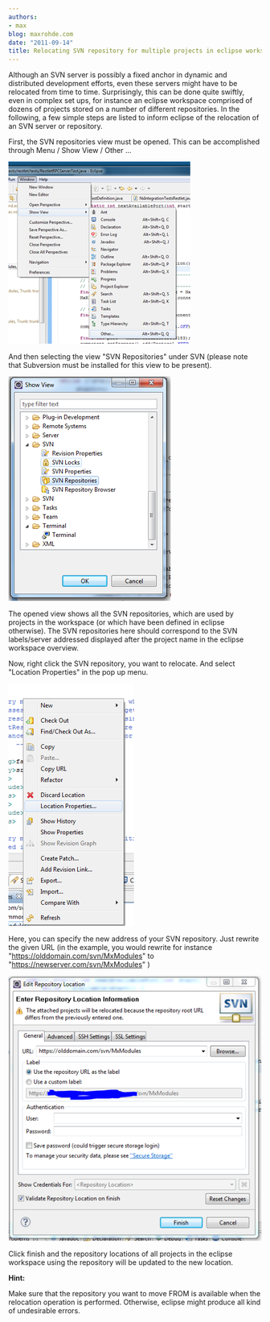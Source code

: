 ```yaml
---
authors:
- max
blog: maxrohde.com
date: "2011-09-14"
title: Relocating SVN repository for multiple projects in eclipse workspace
---
```


Although an SVN server is possibly a fixed anchor in dynamic and distributed development efforts, even these servers might have to be relocated from time to time. Surprisingly, this can be done quite swiftly, even in complex set ups, for instance an eclipse workspace comprised of dozens of projects stored on a number of different repositories. In the following, a few simple steps are listed to inform eclipse of the relocation of an SVN server or repository.

First, the SVN repositories view must be opened. This can be accomplished through Menu / Show View / Other ...

![](images/091411_0718_relocatings1.png)

And then selecting the view "SVN Repositories" under SVN (please note that Subversion must be installed for this view to be present).

![](images/091411_0718_relocatings2.png)

The opened view shows all the SVN repositories, which are used by projects in the workspace (or which have been defined in eclipse otherwise). The SVN repositories here should correspond to the SVN labels/server addressed displayed after the project name in the eclipse workspace overview.

Now, right click the SVN repository, you want to relocate. And select "Location Properties" in the pop up menu.

![](images/091411_0718_relocatings3.png)

Here, you can specify the new address of your SVN repository. Just rewrite the given URL (in the example, you would rewrite for instance "https://olddomain.com/svn/MxModules" to "https://newserver.com/svn/MxModules" )

![](images/091411_0718_relocatings4.png)

Click finish and the repository locations of all projects in the eclipse workspace using the repository will be updated to the new location.

**Hint:**

Make sure that the repository you want to move FROM is available when the relocation operation is performed. Otherwise, eclipse might produce all kind of undesirable errors.